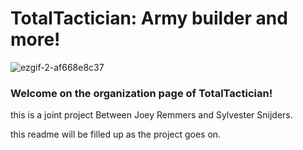 # TotalTactician: Army builder and more!

![ezgif-2-af668e8c37](https://user-images.githubusercontent.com/81526735/219393585-f52628bf-a129-4f05-8a66-dec72a99375f.gif)

### Welcome on the organization page of TotalTactician!
this is a joint project Between Joey Remmers and Sylvester Snijders.


this readme will be filled up as the project goes on.
